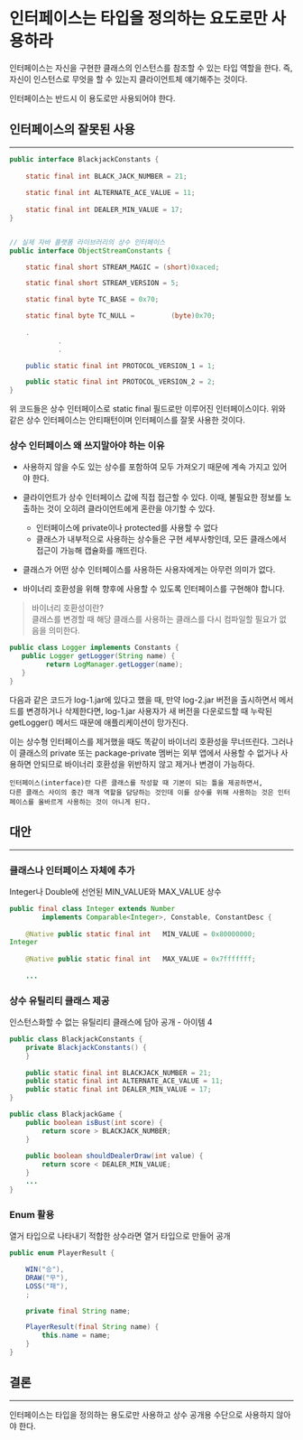 # 인터페이스는 타입을 정의하는 요도로만 사용하라

인터페이스는 자신을 구현한 클래스의 인스턴스를 참조할 수 있는 타입 역할을 한다.
즉, 자신이 인스턴스로 무엇을 할 수 있는지 클라이언트체 얘기해주는 것이다.

인터페이스는 반드시 이 용도로만 사용되어야 한다.

## 인터페이스의 잘못된 사용

<hr>

```Java
public interface BlackjackConstants {
    
    static final int BLACK_JACK_NUMBER = 21;
    
    static final int ALTERNATE_ACE_VALUE = 11;
    
    static final int DEALER_MIN_VALUE = 17;
}


// 실제 자바 플랫폼 라이브러리의 상수 인터페이스 
public interface ObjectStreamConstants {

    static final short STREAM_MAGIC = (short)0xaced;

    static final short STREAM_VERSION = 5;

    static final byte TC_BASE = 0x70;

    static final byte TC_NULL =         (byte)0x70;
    
    .
            .
            .

    public static final int PROTOCOL_VERSION_1 = 1;

    public static final int PROTOCOL_VERSION_2 = 2;
}
```
위 코드들은 상수 인터페이스로 static final 필드로만 이루어진 인터페이스이다. 위와 같은 상수 인터페이스는 안티패턴이며 인터페이스를 잘못 사용한 것이다.

### 상수 인터페이스 왜 쓰지말아야 하는 이유

- 사용하지 않을 수도 있는 상수를 포함하여 모두 가져오기 때문에 계속 가지고 있어야 한다.


- 클라이언트가 상수 인터페이스 값에 직접 접근할 수 있다. 이때, 불필요한 정보를 노출하는 것이 오히려 클라이언트에게 혼란을 야기할 수 있다.
    - 인터페이스에 private이나 protected를 사용할 수 없다
    - 클래스가 내부적으로 사용하는 상수들은 구현 세부사항인데, 모든 클래스에서 접근이 가능해 캡슐화를 깨뜨린다.


- 클래스가 어떤 상수 인터페이스를 사용하든 사용자에게는 아무런 의미가 없다.


- 바이너리 호환성을 위해 향후에 사용할 수 있도록 인터페이스를 구현해야 합니다.
> 바이너리 호환성이란?  
> 클래스를 변경할 때 해당 클래스를 사용하는 클래스를 다시 컴파일할 필요가 없음을 의미한다.

```java
public class Logger implements Constants {
   public Logger getLogger(String name) {
         return LogManager.getLogger(name);
   }
}
```
다음과 같은 코드가 log-1.jar에 있다고 했을 때, 만약 log-2.jar 버전을 출시하면서 메서드를 변경하거나 삭제한다면, log-1.jar 사용자가 새 버전을 다운로드할 때 누락된 getLogger() 메서드 때문에 애플리케이션이 망가진다.

이는 상수형 인터페이스를 제거했을 때도 똑같이 바이너리 호환성을 무너뜨린다. 그러나 이 클래스의 private 또는 package-private 멤버는 외부 앱에서 사용할 수 없거나 사용하면 안되므로 바이너리 호환성을 위반하지 않고 제거나 변경이 가능하다.


    인터페이스(interface)란 다른 클래스를 작성할 때 기본이 되는 틀을 제공하면서, 
    다른 클래스 사이의 중간 매개 역할을 담당하는 것인데 이를 상수를 위해 사용하는 것은 인터페이스를 올바르게 사용하는 것이 아니게 된다.

## 대안

<hr>

### 클래스나 인터페이스 자체에 추가
Integer나 Double에 선언된 MIN_VALUE와 MAX_VALUE 상수
```java
public final class Integer extends Number
        implements Comparable<Integer>, Constable, ConstantDesc {
    
    @Native public static final int   MIN_VALUE = 0x80000000;
Integer
    
    @Native public static final int   MAX_VALUE = 0x7fffffff;
    
    ...

```

### 상수 유틸리티 클래스 제공
인스턴스화할 수 없는 유틸리티 클래스에 담아 공개 - 아이템 4
```java
public class BlackjackConstants {
    private BlackjackConstants() {
    }
    
    public static final int BLACKJACK_NUMBER = 21;
    public static final int ALTERNATE_ACE_VALUE = 11;
    public static final int DEALER_MIN_VALUE = 17;
}

public class BlackjackGame {
    public boolean isBust(int score) {
        return score > BLACKJACK_NUMBER;
    }
    
    public boolean shouldDealerDraw(int value) {
        return score < DEALER_MIN_VALUE;
    }
    ...
}
```

### Enum 활용
열거 타입으로 나타내기 적합한 상수라면 열거 타입으로 만들어 공개
```java
public enum PlayerResult {

    WIN("승"),
    DRAW("무"),
    LOSS("패"),
    ;

    private final String name;

    PlayerResult(final String name) {
        this.name = name;
    }
}
```

## 결론

<hr>

인터페이스는 타입을 정의하는 용도로만 사용하고 상수 공개용 수단으로 사용하지 않아야 한다.